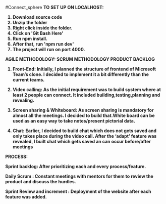 #Connect_sphere
<b>TO SET UP ON LOCALHOST: <b>

1. Download source code
2. Unzip the folder
3. Right click inside the folder.
4. Click on 'Git Bash Here'
5. Run npm install.
6. After that, run 'npm run dev'
7. The project will run on port 4000.




AGILE METHODOLOGY: SCRUM METHODOLOGY
PRODUCT BACKLOG
1. Front-End: Initially, I planned the structure of frontend of Microsoft Team’s clone.
I decided to implement it a bit differently than the current teams.

2. Video calling: As the initial requirement was to build system where at least 2 people can connect.
   It included building,testing,planning and revealing.

3. Screen sharing & Whiteboard: As screen sharing is mandatory for almost all the meetings.
  I decided to build that.White board can be used as an easy way to take notes/present pictorial data.

4.  Chat: Earlier, I decided to build chat which does not gets saved and only takes place during the video call.
   After the ‘adapt’ feature was revealed, I built chat which gets saved an can occur before/after meetings


PROCESS:




Sprint backlog: After prioritizing each and every process/feature.

Daily Scrum : Constant meetings with mentors for them to review the product and discuss the hurdles.

Sprint Review and increment : Deployment of the website after each feature was added.
